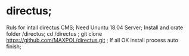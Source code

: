 # directus;
Ruls for intall directus CMS;
Need Ununtu 18.04 Server;
Install and crate folder /directus;
cd /directus ;
git clone https://github.com/MAXPOL/directus.git ;
If all OK install process auto finish;
